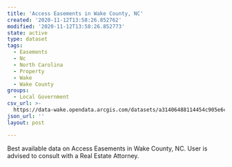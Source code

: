 ```yaml
---
title: 'Access Easements in Wake County, NC'
created: '2020-11-12T13:58:26.852762'
modified: '2020-11-12T13:58:26.852773'
state: active
type: dataset
tags:
  - Easements
  - Nc
  - North Carolina
  - Property
  - Wake
  - Wake County
groups:
  - Local Government
csv_url: >-
  https://data-wake.opendata.arcgis.com/datasets/a31406488114454c905e6c3807353390_0.csv?outSR=%7B%22latestWkid%22%3A2264%2C%22wkid%22%3A102719%7D
json_url: ''
layout: post

---
```

Best available data on Access Easements in Wake County, NC. User is advised to consult with a Real Estate Attorney.
